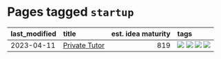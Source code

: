 # Pages tagged `startup`

|last_modified|title|est. idea maturity|tags
|:---|:---|---:|:---|
|2023-04-11|[Private Tutor](../private_tutor.md)|819|[![](https://img.shields.io/badge/tag-ai-f59257)](../tags/ai.md) [![](https://img.shields.io/badge/tag-discussion-6819c6)](../tags/discussion.md) [![](https://img.shields.io/badge/tag-education-fe4dc)](../tags/education.md) [![](https://img.shields.io/badge/tag-startup-467a7)](../tags/startup.md)|